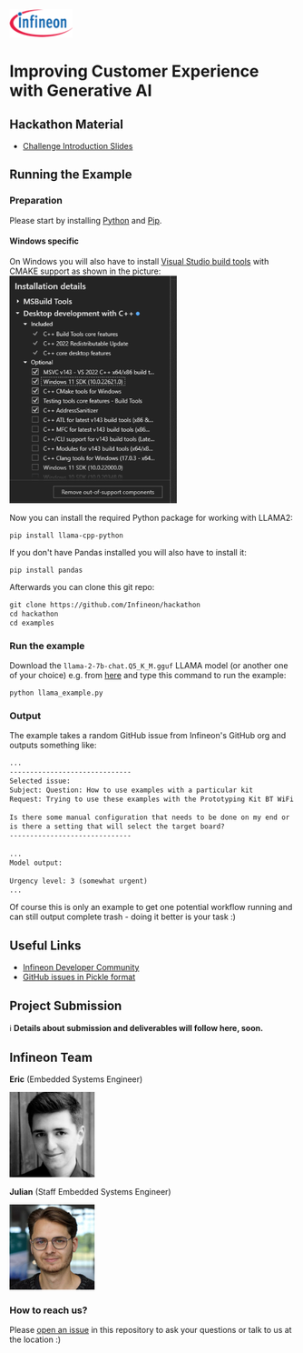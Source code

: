 <img src="./img/infineon_logo.png" alt="Infineon Logo" height="50"/>

# Improving Customer Experience with Generative AI

## Hackathon Material
* [Challenge Introduction Slides](./challenge_introduction.pdf)

## Running the Example

### Preparation

Please start by installing [Python](https://www.python.org/) and [Pip](https://pypi.org/project/pip/).

#### Windows specific
On Windows you will also have to install [Visual Studio build tools](https://visualstudio.microsoft.com/de/downloads/?q=build+tools) with CMAKE support as shown in the picture:
<img src="./img/windows_installation.png" alt="build tools cmake support selections" height="400"/>

Now you can install the required Python package for working with LLAMA2:
```
pip install llama-cpp-python
```

If you don't have Pandas installed you will also have to install it:
```
pip install pandas
```

Afterwards you can clone this git repo:
```
git clone https://github.com/Infineon/hackathon
cd hackathon
cd examples
```

### Run the example

Download the `llama-2-7b-chat.Q5_K_M.gguf` LLAMA model (or another one of your choice) e.g. from [here](https://huggingface.co/TheBloke/Llama-2-7B-Chat-GGUF) and type this command to run the example:
```
python llama_example.py
```

### Output
The example takes a random GitHub issue from Infineon's GitHub org and outputs something like:
```
...
------------------------------
Selected issue:
Subject: Question: How to use examples with a particular kit
Request: Trying to use these examples with the Prototyping Kit BT WiFi

Is there some manual configuration that needs to be done on my end or is there a setting that will select the target board?
------------------------------

...
Model output:

Urgency level: 3 (somewhat urgent)
...
```

Of course this is only an example to get one potential workflow running and can still output complete trash - doing it better is your task :)

## Useful Links
* [Infineon Developer Community](https://community.infineon.com/)
* [GitHub issues in Pickle format](./examples/github_issues.pkl)

## Project Submission
:information_source: **Details about submission and deliverables will follow here, soon.**

## Infineon Team

**Eric** (Embedded Systems Engineer)

<img src="./img/eric.png" alt="Eric" height="150"/>

**Julian** (Staff Embedded Systems Engineer)

<img src="./img/julian.png" alt="Julian" height="150"/>

### How to reach us?
Please [open an issue](https://github.com/Infineon/hackathon/issues) in this repository to ask your questions or talk to us at the location :)
